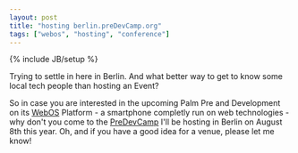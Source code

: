 ```yaml
---
layout: post
title: "hosting berlin.preDevCamp.org"
tags: ["webos", "hosting", "conference"]
---
```

{% include JB/setup %}

Trying to settle in here in Berlin. And what better way to get to know some local tech people than hosting an Event?

So in case you are interested in the upcoming Palm Pre and Development on its [WebOS](http://webos.org/) Platform - a smartphone completly run on web technologies - why don't you come to the [PreDevCamp](http://berlin.predevcamp.org) I'll be hosting in Berlin on August 8th this year. Oh, and if you have a good idea for a venue, please let me know!